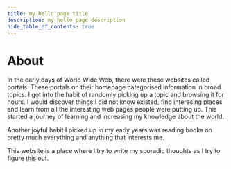 ```yaml
---
title: my hello page title
description: my hello page description
hide_table_of_contents: true
---
```


# About

In the early days of World Wide Web, there were these websites called portals. These portals on their homepage categorised information in broad topics. I got into the habit of randomly picking up a topic and browsing it for hours. I would discover things I did not know existed, find interesing places and learn from all the interesting web pages people were putting up. This started a journey of learning and increasing my knowledge about the world.

Another joyful habit I picked up in my early years was reading books on pretty much everything and anything that interests me.

This website is a place where I try to write my sporadic thoughts as I try to figure [this](https://en.wikipedia.org/wiki/World) out.
